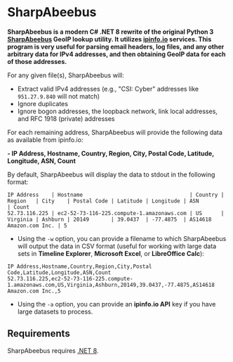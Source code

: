 # 	SharpAbeebus

**SharpAbeebus is a modern C# .NET 8 rewrite of the original Python 3 [SharpAbeebus](https://github.com/13Cubed/SharpAbeebus) GeoIP lookup utility. It utilizes [ipinfo.io](https://ipinfo.io) services. This program is very useful for parsing email headers, log files, and any other arbitrary data for IPv4 addresses, and then obtaining GeoIP data for each of those addresses.**

For any given file(s), SharpAbeebus will:

- Extract valid IPv4 addresses (e.g., "CSI: Cyber" addresses like `951.27.9.840` will not match)
- Ignore duplicates
- Ignore bogon addresses, the loopback network, link local addresses, and RFC 1918 (private) addresses

For each remaining address, SharpAbeebus will provide the following data as available from ipinfo.io:

**- IP Address, Hostname, Country, Region, City, Postal Code, Latitude, Longitude, ASN, Count**

By default, SharpAbeebus will display the data to stdout in the following format:

```
IP Address    | Hostname                                  | Country | Region   | City    | Postal Code | Latitude | Longitude | ASN                     | Count
52.73.116.225 | ec2-52-73-116-225.compute-1.amazonaws.com | US      | Virginia | Ashburn | 20149       | 39.0437  | -77.4875  | AS14618 Amazon.com Inc. | 5
```

- Using the `-w` option, you can provide a filename to which SharpAbeebus will output the data in CSV format (useful for working with large data sets in **Timeline Explorer**, **Microsoft Excel**, or **LibreOffice Calc**):

```
IP Address,Hostname,Country,Region,City,Postal Code,Latitude,Longitude,ASN,Count
52.73.116.225,ec2-52-73-116-225.compute-1.amazonaws.com,US,Virginia,Ashburn,20149,39.0437,-77.4875,AS14618 Amazon.com Inc.,5
```

- Using the `-a` option, you can provide an **ipinfo.io API** key if you have large datasets to process.

## Requirements

SharpAbeebus requires [.NET 8](https://dotnet.microsoft.com/en-us/download/dotnet/8.0).
